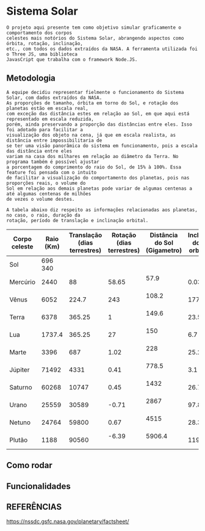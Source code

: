 # Sistema Solar
	O projeto aqui presente tem como objetivo simular graficamente o comportamento dos corpos
	celestes mais notórios do Sistema Solar, abrangendo aspectos como órbita, rotação, inclinação,
	etc., com todos os dados extraídos da NASA. A ferramenta utilizada foi o Three JS, uma biblioteca
	JavasCript que trabalha com o framework Node.JS.
	
## Metodologia
	A equipe decidiu representar fielmente o funcionamento do Sistema Solar, com dados extraídos da NASA.
	As proporções de tamanho, órbita em torno do Sol, e rotação dos planetas estão em escala real,
	com exceção das distância estes em relação ao Sol, em que aqui está representado em escala reduzida,
	porém, ainda preservando a proporção das distâncias entre eles. Isso foi adotado para facilitar a
	visualização dos objeto na cena, já que em escala realista, as distância entre impossibilitaria de
	se ter uma visão panorâmica do sistema em funcionamento, pois a escala das distância entre eles
	variam na casa dos milhares em relação ao diâmetro da Terra. No programa também é possível ajustar
	a porcentagem do comprimento do raio do Sol, de 15% à 100%. Essa feature foi pensada com o intuito
	de facilitar a visualização do comportamento dos planetas, pois nas proporções reais, o volume do
	Sol em relação aos demais planetas pode variar de algumas centenas a até algumas centenas de milhões
	de vezes o volume destes.
	
	A tabela abaixo diz respeito as informações relacionadas aos planetas, no caso, o raio, duração da
	rotação, período de translação e inclinação orbital.

| Corpo celeste 	| Raio (Km) 	| Translação (dias terrestres) | Rotação (dias terrestres) | Distância do Sol (Gigametro) | Inclinação do eixo orbital (°)|
|-----------------------|---------------|------------------------------|---------------------------|------------------------------|----------------------------|
| Sol			| 696 340	|			       |			   | 				  |
| Mercúrio		| 2440		| 88			       | 58.65			   | 57.9                         | 0.034 |
| Vênus			| 6052		| 224.7			       | 243			   | 108.2                        | 177.4 |
| Terra			| 6378		| 365.25		       | 1			   | 149.6                        | 23.5 |
| Lua			| 1737.4	| 365.25		       | 27			   | 150                          | 6.7 |
| Marte			| 3396		| 687			       | 1.02			   | 228                          | 25.2| 
| Júpiter		| 71492		| 4331			       | 0.41			   | 778.5                        | 3.1 |
| Saturno		| 60268		| 10747			       | 0.45			   | 1432                         | 26.7 |
| Urano			| 25559		| 30589			       | -0.71			   | 2867                         | 97.8 |
| Netuno		| 24764		| 59800			       | 0.67			   | 4515                         | 28.3 |
| Plutão		| 1188		| 90560			       | -6.39                     | 5906.4                       | 119.5 |

## Como rodar

## Funcionalidades

## REFERÊNCIAS
https://nssdc.gsfc.nasa.gov/planetary/factsheet/
